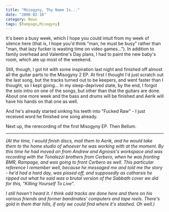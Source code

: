 ```yaml
---
title: "Misogyny, Thy Name Is..."
date: "2006-02-16"
category: News
tags: [Rampage,Misogyny]
---
```


It's been a busy week, which I hope you could intuit from my week of silence here (that is, I hope you'd think "man, he must be busy" rather than "man, that lazy fucker is wasting time on video games..."). In addition to family overhead and Valentine's Day plans, I had to paint the new baby's room, which ate up most of the weekend.

Still, though, I got hit with some inspiration last night and finished off almost all the guitar parts to the Misogyny 2 EP. At first I thought I'd just scratch out the last song, but the tracks turned out to be keepers, and went faster than I thought, so I kept going... In my sleep-deprived state, by the end, I forgot the solo intro on one of the songs, but other than that the guitars are done. About one more week and the bass and drums will be finished and Aerik will have his hands on that one as well.

And he's already started sinking his teeth into "Fucked Raw" - I just received word he finished one song already.

Next up, the rerecording of the first Misogyny EP. Then Bellum.

***

*(At the time, I would finish discs, mail them to Aerik, and he would take them to the home studio of whoever he was working with at the moment. By this time he had moved on from Andrew and Agnosis's workspace and was recording with the Tonalezzi brothers from Cerbero, when he was fronting BMR, Rampage, and was going to front Cerbero as well. This particular reference I remember well, because he messaged me and told me the story - he'd had a hard day, was pissed off, and supposedly as catharsis he ripped out what he said was a brutal version of the Sabbath cover we did for this, "Killing Yourself To Live".*

*I still haven't heard it. I think odd tracks are done here and there on his various friends and former bandmates' computers and tape reels. There's gold in them thar hills, if only we could find where it's stashed. Oh well.)*
